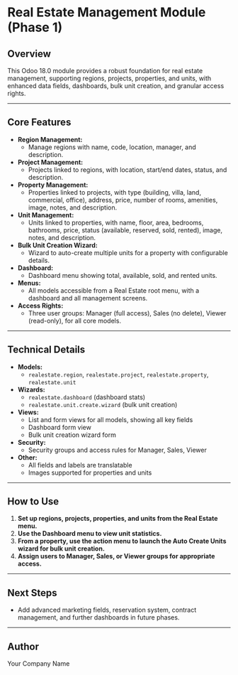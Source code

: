 # Real Estate Management Module (Phase 1)

## Overview
This Odoo 18.0 module provides a robust foundation for real estate management, supporting regions, projects, properties, and units, with enhanced data fields, dashboards, bulk unit creation, and granular access rights.

---

## Core Features
- **Region Management:**
  - Manage regions with name, code, location, manager, and description.
- **Project Management:**
  - Projects linked to regions, with location, start/end dates, status, and description.
- **Property Management:**
  - Properties linked to projects, with type (building, villa, land, commercial, office), address, price, number of rooms, amenities, image, notes, and description.
- **Unit Management:**
  - Units linked to properties, with name, floor, area, bedrooms, bathrooms, price, status (available, reserved, sold, rented), image, notes, and description.
- **Bulk Unit Creation Wizard:**
  - Wizard to auto-create multiple units for a property with configurable details.
- **Dashboard:**
  - Dashboard menu showing total, available, sold, and rented units.
- **Menus:**
  - All models accessible from a Real Estate root menu, with a dashboard and all management screens.
- **Access Rights:**
  - Three user groups: Manager (full access), Sales (no delete), Viewer (read-only), for all core models.

---

## Technical Details
- **Models:**
  - `realestate.region`, `realestate.project`, `realestate.property`, `realestate.unit`
- **Wizards:**
  - `realestate.dashboard` (dashboard stats)
  - `realestate.unit.create.wizard` (bulk unit creation)
- **Views:**
  - List and form views for all models, showing all key fields
  - Dashboard form view
  - Bulk unit creation wizard form
- **Security:**
  - Security groups and access rules for Manager, Sales, Viewer
- **Other:**
  - All fields and labels are translatable
  - Images supported for properties and units

---

## How to Use
1. **Set up regions, projects, properties, and units from the Real Estate menu.**
2. **Use the Dashboard menu to view unit statistics.**
3. **From a property, use the action menu to launch the Auto Create Units wizard for bulk unit creation.**
4. **Assign users to Manager, Sales, or Viewer groups for appropriate access.**

---

## Next Steps
- Add advanced marketing fields, reservation system, contract management, and further dashboards in future phases.

---

## Author
Your Company Name
